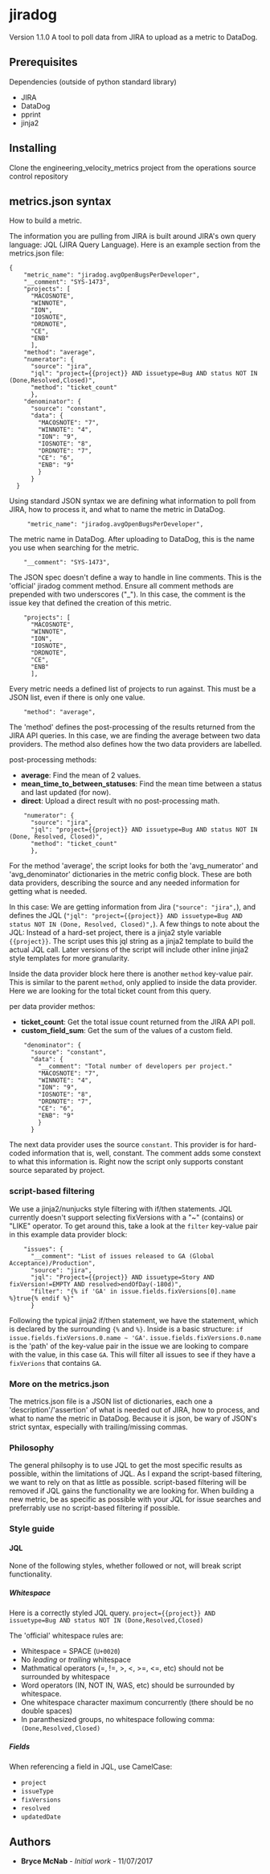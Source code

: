 # jiradog

Version 1.1.0
A tool to poll data from JIRA to upload as a metric to DataDog.

## Prerequisites

Dependencies (outside of python standard library)
* JIRA
* DataDog
* pprint
* jinja2

## Installing

Clone the engineering_velocity_metrics project from the operations source control repository

## metrics.json syntax

How to build a metric.

The information you are pulling from JIRA is built around JIRA's own query language: JQL (JIRA Query Language). Here is an example section from the metrics.json file:
```
{
    "metric_name": "jiradog.avgOpenBugsPerDeveloper",
    "__comment": "SYS-1473",
    "projects": [
      "MACOSNOTE",
      "WINNOTE",
      "ION",
      "IOSNOTE",
      "DRDNOTE",
      "CE",
      "ENB"
      ],
    "method": "average",
    "numerator": {
      "source": "jira",
      "jql": "project={{project}} AND issuetype=Bug AND status NOT IN (Done,Resolved,Closed)",
      "method": "ticket_count"
      },
    "denominator": {
      "source": "constant",
      "data": {
        "MACOSNOTE": "7",
        "WINNOTE": "4",
        "ION": "9",
        "IOSNOTE": "8",
        "DRDNOTE": "7",
        "CE": "6",
        "ENB": "9"  
        }
      }
  }
```

Using standard JSON syntax we are defining what information to poll from JIRA, how to process it, and what to name the metric in DataDog.

```
     "metric_name": "jiradog.avgOpenBugsPerDeveloper",
```
The metric name in DataDog. After uploading to DataDog, this is the name you use when searching for the metric.

```
    "__comment": "SYS-1473",
```
The JSON spec doesn't define a way to handle in line comments. This is the 'official' jiradog comment method. Ensure all comment methods are prepended with two underscores ("\_"). In this case, the comment is the issue key that defined the creation of this metric.

```
    "projects": [
      "MACOSNOTE",
      "WINNOTE",
      "ION",
      "IOSNOTE",
      "DRDNOTE",
      "CE",
      "ENB"
      ],
```
Every metric needs a defined list of projects to run against. This must be a JSON list, even if there is only one value.

```
    "method": "average",
```
The 'method' defines the post-processing of the results returned from the JIRA API queries. In this case, we are finding the average between two data providers. The method also defines how the two data providers are labelled.

post-processing methods:
* **average**: Find the mean of 2 values.
* **mean\_time\_to\_between\_statuses**: Find the mean time between a status and last updated (for now).
* **direct**: Upload a direct result with no post-processing math.

```
    "numerator": {
      "source": "jira",
      "jql": "project={{project}} AND issuetype=Bug AND status NOT IN (Done, Resolved, Closed)",
      "method": "ticket_count"
      },
```
For the method 'average', the script looks for both the 'avg_numerator' and 'avg_denominator' dictionaries in the metric config block. These are both data providers, describing the source and any needed information for getting what is needed.

In this case: We are getting information from Jira (`"source": "jira",`), and defines the JQL (`"jql": "project={{project}} AND issuetype=Bug AND status NOT IN (Done, Resolved, Closed)",`). A few things to note about the JQL: Instead of a hard-set project, there is a jinja2 style variable `{{project}}`. The script uses this jql string as a jinja2 template to build the actual JQL call. Later versions of the script will include other inline jinja2 style templates for more granularity.

Inside the data provider block here there is another `method` key-value pair. This is similar to the parent `method`, only applied to inside the data provider. Here we are looking for the total ticket count from this query.

per data provider methos:
* **ticket\_count**: Get the total issue count returned from the JIRA API poll.
* **custom\_field\_sum**: Get the sum of the values of a custom field.

```
    "denominator": {
      "source": "constant",
      "data": {
        "__comment": "Total number of developers per project."
        "MACOSNOTE": "7",
        "WINNOTE": "4",
        "ION": "9",
        "IOSNOTE": "8",
        "DRDNOTE": "7",
        "CE": "6",
        "ENB": "9"  
        }
      }
```
The next data provider uses the source `constant`. This provider is for hard-coded information that is, well, constant. The comment adds some constext to what this information is. Right now the script only supports constant source separated by project.

### script-based filtering
We use a jinja2/nunjucks style filtering with if/then statements. JQL currently doesn't support selecting fixVersions with a "~" (contains) or "LIKE" operator. To get around this, take a look at the `filter` key-value pair in this example data provider block:

```
    "issues": {
      "__comment": "List of issues released to GA (Global Acceptance)/Production",
      "source": "jira",
      "jql": "Project={{project}} AND issuetype=Story AND fixVersion!=EMPTY AND resolved>endOfDay(-180d)",
      "filter": "{% if 'GA' in issue.fields.fixVersions[0].name %}true{% endif %}"
      }
```

Following the typical jinja2 if/then statement, we have the statement, which is declared by the surrounding `{%` and `%}`. Inside is a basic structure: `if issue.fields.fixVersions.0.name ~ 'GA'`. `issue.fields.fixVersions.0.name` is the 'path' of the key-value pair in the issue we are looking to compare with the value, in this case `GA`. This will filter all issues to see if they have a `fixVerions` that contains `GA`.

### More on the metrics.json

The metrics.json file is a JSON list of dictionaries, each one a 'description'/'assertion' of what is needed out of JIRA, how to process, and what to name the metric in DataDog. Because it is json, be wary of JSON's strict syntax, especially with trailing/missing commas.

### Philosophy

The general philsophy is to use JQL to get the most specific results as possible, within the limitations of JQL. As I expand the script-based filtering, we want to rely on that as little as possible. script-based filtering will be removed if JQL gains the functionality we are looking for. When building a new metric, be as specific as possible with your JQL for issue searches and preferrably use no script-based filtering if possible.

### Style guide

#### JQL

None of the following styles, whether followed or not, will break script functionality.

##### Whitespace
Here is a correctly styled JQL query.
`project={{project}} AND issuetype=Bug AND status NOT IN (Done,Resolved,Closed)`

The 'official' whitespace rules are:

- Whitespace = SPACE (`U+0020`)
- No _leading_ or _trailing_ whitespace
- Mathmatical operators (=, !=, >, <, >=, <=, etc) should not be surrounded by whitespace
- Word operators (IN, NOT IN, WAS, etc) should be surrounded by whitespace.
- One whitespace character maximum concurrently (there should be no double spaces)
- In paranthesized groups, no whitespace following comma: `(Done,Resolved,Closed)`

##### Fields

When referencing a field in JQL, use CamelCase:

- `project`
- `issueType`
- `fixVersions`
- `resolved`
- `updatedDate`

## Authors

* **Bryce McNab** - *Initial work* - 11/07/2017
